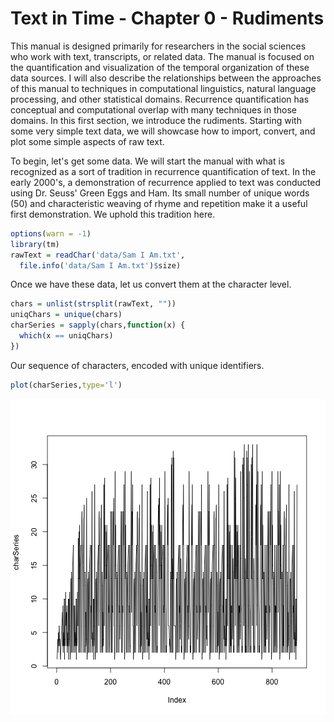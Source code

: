 Text in Time - Chapter 0 - Rudiments
========================================================

This manual is designed primarily for researchers in the social sciences who work with text, transcripts, or related data. The manual is focused on the quantification and visualization of the temporal organization of these data sources. I will also describe the relationships between the approaches of this manual to techniques in computational linguistics, natural language processing, and other statistical domains. Recurrence quantification has conceptual and computational overlap with many techniques in those domains. In this first section, we introduce the rudiments. Starting with some very simple text data, we will showcase how to import, convert, and plot some simple aspects of raw text.

To begin, let's get some data. We will start the manual with what is recognized as a sort of tradition in recurrence quantification of text. In the early 2000's, a demonstration of recurrence applied to text was conducted using Dr. Seuss' Green Eggs and Ham. Its small number of unique words (50) and characteristic weaving of rhyme and repetition make it a useful first demonstration. We uphold this tradition here.
 

```r
options(warn = -1)
library(tm)
rawText = readChar('data/Sam I Am.txt',
  file.info('data/Sam I Am.txt')$size)
```

Once we have these data, let us convert them at the character level.


```r
chars = unlist(strsplit(rawText, ""))
uniqChars = unique(chars)
charSeries = sapply(chars,function(x) {
  which(x == uniqChars)
})
```

Our sequence of characters, encoded with unique identifiers.


```r
plot(charSeries,type='l')
```

![plot of chunk unnamed-chunk-3](figure/unnamed-chunk-3.png) 


